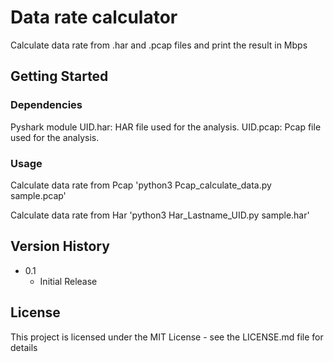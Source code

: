 # Data rate calculator

Calculate data rate from .har and .pcap files and print the result in Mbps

## Getting Started

### Dependencies

Pyshark module
UID.har: HAR file used for the analysis.
UID.pcap: Pcap file used for the analysis.

### Usage

Calculate data rate from Pcap
'python3 Pcap_calculate_data.py sample.pcap'

Calculate data rate from Har
'python3 Har_Lastname_UID.py sample.har'


## Version History

* 0.1
  * Initial Release


## License

This project is licensed under the MIT License - see the LICENSE.md file for details